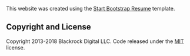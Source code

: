This website was created using the [Start Bootstrap Resume](https://startbootstrap.com/template-overviews/resume/) template.

## Copyright and License

Copyright 2013-2018 Blackrock Digital LLC. Code released under the [MIT](https://github.com/BlackrockDigital/startbootstrap-resume/blob/gh-pages/LICENSE) license.
